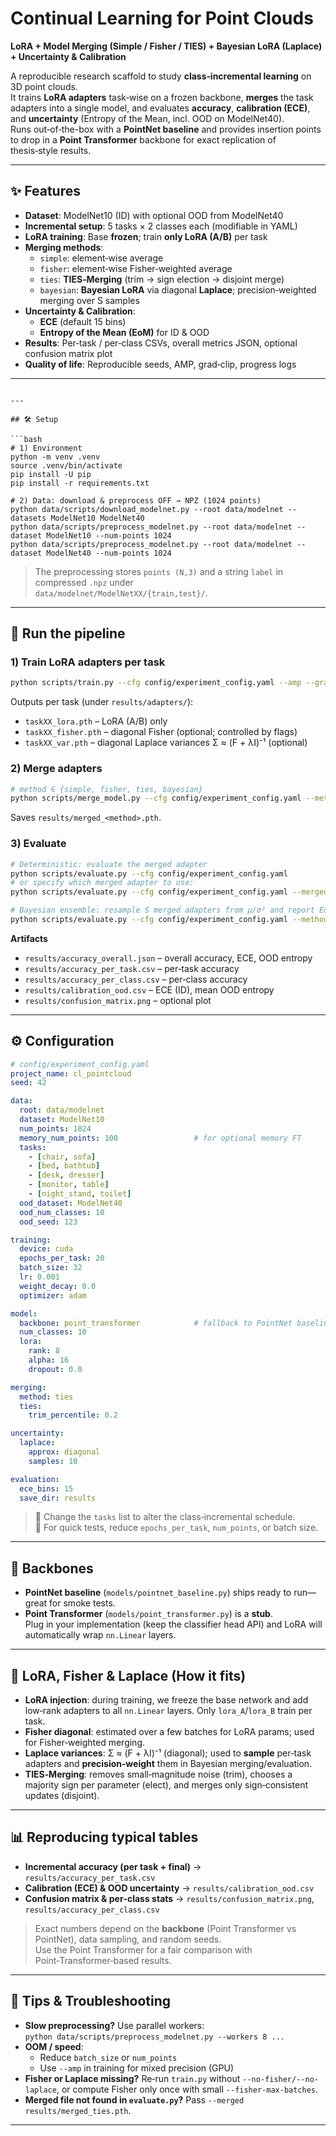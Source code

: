 # Continual Learning for Point Clouds
**LoRA + Model Merging (Simple / Fisher / TIES) + Bayesian LoRA (Laplace) + Uncertainty & Calibration**

A reproducible research scaffold to study **class‑incremental learning** on 3D point clouds.  
It trains **LoRA adapters** task‑wise on a frozen backbone, **merges** the task adapters into a single model, and evaluates **accuracy**, **calibration (ECE)**, and **uncertainty** (Entropy of the Mean, incl. OOD on ModelNet40).  
Runs out‑of‑the-box with a **PointNet baseline** and provides insertion points to drop in a **Point Transformer** backbone for exact replication of thesis‑style results.

---

## ✨ Features

- **Dataset**: ModelNet10 (ID) with optional OOD from ModelNet40  
- **Incremental setup**: 5 tasks × 2 classes each (modifiable in YAML)
- **LoRA training**: Base **frozen**; train **only LoRA (A/B)** per task
- **Merging methods**:
  - `simple`: element‑wise average
  - `fisher`: element‑wise Fisher‑weighted average
  - `ties`: **TIES‑Merging** (trim → sign election → disjoint merge)
  - `bayesian`: **Bayesian LoRA** via diagonal **Laplace**; precision‑weighted merging over S samples
- **Uncertainty & Calibration**:
  - **ECE** (default 15 bins)
  - **Entropy of the Mean (EoM)** for ID & OOD
- **Results**: Per‑task / per‑class CSVs, overall metrics JSON, optional confusion matrix plot
- **Quality of life**: Reproducible seeds, AMP, grad‑clip, progress logs

---

```

---

## 🛠️ Setup

```bash
# 1) Environment
python -m venv .venv
source .venv/bin/activate
pip install -U pip
pip install -r requirements.txt

# 2) Data: download & preprocess OFF → NPZ (1024 points)
python data/scripts/download_modelnet.py --root data/modelnet --datasets ModelNet10 ModelNet40
python data/scripts/preprocess_modelnet.py --root data/modelnet --dataset ModelNet10 --num-points 1024
python data/scripts/preprocess_modelnet.py --root data/modelnet --dataset ModelNet40 --num-points 1024
```

> The preprocessing stores `points (N,3)` and a string `label` in compressed `.npz` under  
> `data/modelnet/ModelNetXX/{train,test}/`.

---

## 🚦 Run the pipeline

### 1) Train LoRA adapters per task
```bash
python scripts/train.py --cfg config/experiment_config.yaml --amp --grad-clip 1.0
```
Outputs per task (under `results/adapters/`):
- `taskXX_lora.pth` – LoRA (A/B) only
- `taskXX_fisher.pth` – diagonal Fisher (optional; controlled by flags)
- `taskXX_var.pth` – diagonal Laplace variances Σ ≈ (F + λI)⁻¹ (optional)

### 2) Merge adapters
```bash
# method ∈ {simple, fisher, ties, bayesian}
python scripts/merge_model.py --cfg config/experiment_config.yaml --method ties
```
Saves `results/merged_<method>.pth`.

### 3) Evaluate
```bash
# Deterministic: evaluate the merged adapter
python scripts/evaluate.py --cfg config/experiment_config.yaml
# or specify which merged adapter to use:
python scripts/evaluate.py --cfg config/experiment_config.yaml --merged results/merged_ties.pth

# Bayesian ensemble: resample S merged adapters from μ/σ² and report EoM
python scripts/evaluate.py --cfg config/experiment_config.yaml --method bayesian --samples 10
```

**Artifacts**
- `results/accuracy_overall.json` – overall accuracy, ECE, OOD entropy
- `results/accuracy_per_task.csv` – per‑task accuracy
- `results/accuracy_per_class.csv` – per‑class accuracy
- `results/calibration_ood.csv` – ECE (ID), mean OOD entropy
- `results/confusion_matrix.png` – optional plot

---

## ⚙️ Configuration

```yaml
# config/experiment_config.yaml
project_name: cl_pointcloud
seed: 42

data:
  root: data/modelnet
  dataset: ModelNet10
  num_points: 1024
  memory_num_points: 100                 # for optional memory FT
  tasks:
    - [chair, sofa]
    - [bed, bathtub]
    - [desk, dresser]
    - [monitor, table]
    - [night_stand, toilet]
  ood_dataset: ModelNet40
  ood_num_classes: 10
  ood_seed: 123

training:
  device: cuda
  epochs_per_task: 20
  batch_size: 32
  lr: 0.001
  weight_decay: 0.0
  optimizer: adam

model:
  backbone: point_transformer            # fallback to PointNet baseline
  num_classes: 10
  lora:
    rank: 8
    alpha: 16
    dropout: 0.0

merging:
  method: ties
  ties:
    trim_percentile: 0.2

uncertainty:
  laplace:
    approx: diagonal
    samples: 10

evaluation:
  ece_bins: 15
  save_dir: results
```

> 🔁 Change the `tasks` list to alter the class‑incremental schedule.  
> 🧪 For quick tests, reduce `epochs_per_task`, `num_points`, or batch size.

---

## 🔌 Backbones

- **PointNet baseline** (`models/pointnet_baseline.py`) ships ready to run—great for smoke tests.
- **Point Transformer** (`models/point_transformer.py`) is a **stub**.  
  Plug in your implementation (keep the classifier head API) and LoRA will automatically wrap `nn.Linear` layers.

---

## 🧩 LoRA, Fisher & Laplace (How it fits)

- **LoRA injection**: during training, we freeze the base network and add low‑rank adapters to all `nn.Linear` layers. Only `lora_A`/`lora_B` train per task.
- **Fisher diagonal**: estimated over a few batches for LoRA params; used for Fisher‑weighted merging.
- **Laplace variances**: Σ ≈ (F + λI)⁻¹ (diagonal); used to **sample** per‑task adapters and **precision‑weight** them in Bayesian merging/evaluation.
- **TIES‑Merging**: removes small‑magnitude noise (trim), chooses a majority sign per parameter (elect), and merges only sign‑consistent updates (disjoint).

---

## 📊 Reproducing typical tables

- **Incremental accuracy (per task + final)** → `results/accuracy_per_task.csv`  
- **Calibration (ECE) & OOD uncertainty** → `results/calibration_ood.csv`  
- **Confusion matrix & per‑class stats** → `results/confusion_matrix.png`, `results/accuracy_per_class.csv`

> Exact numbers depend on the **backbone** (Point Transformer vs PointNet), data sampling, and random seeds.  
> Use the Point Transformer for a fair comparison with Point‑Transformer‑based results.

---

## 🧪 Tips & Troubleshooting

- **Slow preprocessing?** Use parallel workers:  
  `python data/scripts/preprocess_modelnet.py --workers 8 ...`
- **OOM / speed**:
  - Reduce `batch_size` or `num_points`
  - Use `--amp` in training for mixed precision (GPU)
- **Fisher or Laplace missing?** Re‑run `train.py` without `--no-fisher/--no-laplace`, or compute Fisher only once with small `--fisher-max-batches`.
- **Merged file not found in `evaluate.py`?** Pass `--merged results/merged_ties.pth`.

---

